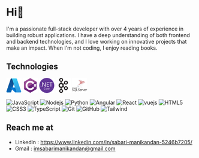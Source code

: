 # Hi👋
I'm a passionate full-stack developer with over 4 years of experience in building robust applications. I have a deep understanding of both frontend and backend technologies, and I love working on innovative projects that make an impact. When I'm not coding, I enjoy reading books.

## Technologies
<p align="left">
  <!--   AZURE -->
  <img src="https://raw.githubusercontent.com/devicons/devicon/master/icons/azure/azure-original.svg" alt="azure" width="40" height="40"/> 
  <!--   CSHARP -->
  <img src="https://raw.githubusercontent.com/devicons/devicon/master/icons/csharp/csharp-original.svg" alt="c#" width="40" height="40" />
  <!--   NET CORE -->
  <img src="https://raw.githubusercontent.com/devicons/devicon/master/icons/dotnetcore/dotnetcore-original.svg" alt=".netcore" width="40" height="40" />
  <!--   APACHE KAFKA -->
  <img src="https://raw.githubusercontent.com/devicons/devicon/master/icons/apachekafka/apachekafka-original.svg" alt=".netcore" width="40" height="40" />
  <!--   SQL SERVER -->
  <img src="https://raw.githubusercontent.com/devicons/devicon/master/icons/microsoftsqlserver/microsoftsqlserver-original-wordmark.svg" alt=".netcore" width="40" height="40" />
</p>

![JavaScript](https://img.shields.io/badge/-JavaScript-343b36?style=flat-square&logo=javascript)
![Nodejs](https://img.shields.io/badge/-Nodejs-343b36?style=flat-square&logo=Node.js)
![Python](https://img.shields.io/badge/-Python-343b36?style=flat-square&logo=Python)
![Angular](https://img.shields.io/badge/-Angular-343b36?style=flat-square&logo=Angular)
![React](https://img.shields.io/badge/-React-343b36?style=flat-square&logo=react)
![vuejs](https://img.shields.io/badge/-c%23-343b36?style=flat-square&logo=csharp)
![HTML5](https://img.shields.io/badge/-HTML5-343b36?style=flat-square&logo=html5&logoColor=white)
![CSS3](https://img.shields.io/badge/-CSS3-343b36?style=flat-square&logo=css3)
![TypeScript](https://img.shields.io/badge/-TypeScript-343b36?style=flat-square&logo=typescript)
![Git](https://img.shields.io/badge/-Git-343b36?style=flat-square&logo=git)
![GitHub](https://img.shields.io/badge/-GitHub-343b36?style=flat-square&logo=github)
![Tailwind](https://img.shields.io/badge/-Tailwind-343b36?style=flat-square&logo=tailwindcss)


## Reach me at 
- Linkedin : https://www.linkedin.com/in/sabari-manikandan-5246b7205/
- Gmail : imsabarimanikandan@gmail.com


